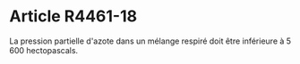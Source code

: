 # Article R4461-18

La pression partielle d'azote dans un mélange respiré doit être inférieure à 5 600 hectopascals.